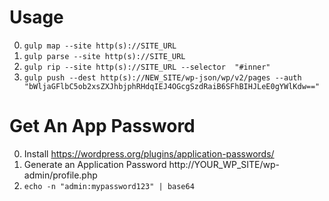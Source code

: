 # Usage
0. ``gulp map --site http(s)://SITE_URL``
0. ``gulp parse --site http(s)://SITE_URL``
0. ``gulp rip --site http(s)://SITE_URL --selector  "#inner"``
0. ``gulp push --dest http(s)://NEW_SITE/wp-json/wp/v2/pages --auth "bWljaGFlbC5ob2xsZXJhbjphRHdqIEJ4OGcgSzdRaiB6SFhBIHJLeE0gYWlKdw=="``

# Get An App Password
0. Install https://wordpress.org/plugins/application-passwords/
0. Generate an Application Password http://YOUR_WP_SITE/wp-admin/profile.php
0. ``echo -n "admin:mypassword123" | base64``